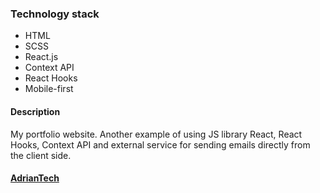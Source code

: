 ### Technology stack

-  HTML
-  SCSS
-  React.js
-  Context API
-  React Hooks
-  Mobile-first

#### Description

My portfolio website. Another example of using JS library React, React Hooks, Context API and external service for sending emails directly from the client side.

#### [AdrianTech](https://adriantech.eu)
